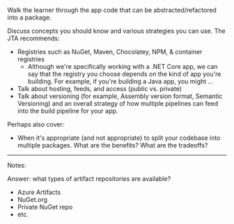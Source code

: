 Walk the learner through the app code that can be abstracted/refactored into a package.

Discuss concepts you should know and various strategies you can use. The JTA recommends:

* Registries such as NuGet, Maven, Chocolatey, NPM, & container registries
  * Although we're specifically working with a .NET Core app, we can say that the registry you choose depends on the kind of app you're building. For example, if you're building a Java app, you might ...
* Talk about hosting, feeds, and access (public vs. private)
* Talk about versioning (for example, Assembly version format, Semantic Versioning) and an overall strategy of how multiple pipelines can feed into the build pipeline for your app.

Perhaps also cover:

* When it's appropriate (and not appropriate) to split your codebase into multiple packages. What are the benefits? What are the tradeoffs?

----

Notes:

Answer: what types of artifact repositories are available?
- Azure Artifacts
- NuGet.org
- Private NuGet repo
- etc.